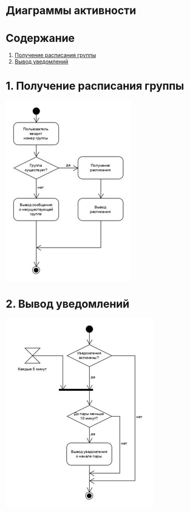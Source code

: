 # Диаграммы активности

# Содержание
1. [Получение расписания группы](#1)  
2. [Вывод уведомлений](#2)  

<a name="1"/>

# 1. Получение расписания группы
![Диаграмма активностей 1](/Diagrams/Images/Activity.jpg)

<a name="2"/>

# 2. Вывод уведомлений
![Диаграмма активностей 2](/Diagrams/Images/Activity2.jpg)
